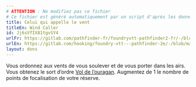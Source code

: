 ```yaml
---
# ATTENTION : Ne modifiez pas ce fichier
# Ce fichier est généré automatiquement par un script d'après les données du module Foundry VTT officiel et de sa traduction
title: Celui qui appelle le vent
titleEn: Wind Caller
id: Jj6sVfIX81tgvSY4
urlFr: https://gitlab.com/pathfinder-fr/foundryvtt-pathfinder2-fr/-/blob/master/data/feats/Jj6sVfIX81tgvSY4.htm
urlEn: https://gitlab.com/hooking/foundry-vtt---pathfinder-2e/-/blob/master/packs/data/feats.db/wind-caller.json
layout: dons
---
```

Vous ordonnez aux vents de vous soulever et de vous porter dans les airs. Vous obtenez le sort d’ordre [Vol de l’ouragan](../sorts/vol-de-l-ouragan.md). Augmentez de 1 le nombre de points de focalisation de votre réserve.
